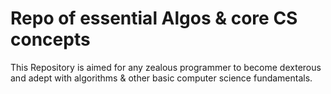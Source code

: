 # Repo of essential Algos & core CS concepts
This Repository is aimed for any zealous programmer to become dexterous and adept with algorithms &amp; other basic computer science fundamentals. 
